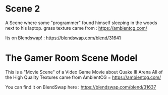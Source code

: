 # Scene 2 
A Scene where some "programmer" found himself sleeping in the woods next to his laptop.
grass texture came from : https://ambientcg.com/

Its on Blendswap! : https://blendswap.com/blend/31641

# The Gamer Room Scene Model
This is a "Movie Scene" of a Video Game Movie about Quake III Arena
All of the High Quality Textures came from AmbientCG = https://ambientcg.com/

You can find it on BlendSwap here : https://blendswap.com/blend/31637
